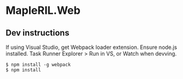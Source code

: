 ﻿# MapleRIL.Web

## Dev instructions

If using Visual Studio, get Webpack loader extension. Ensure node.js installed. Task Runner Explorer > Run in VS, or Watch when devving.

```
$ npm install -g webpack
$ npm install
```